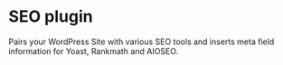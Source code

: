 # SEO plugin

Pairs your WordPress Site with various SEO tools and inserts meta field information for Yoast, Rankmath and AIOSEO.
